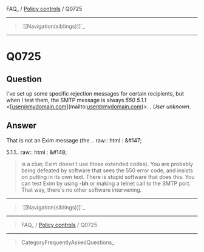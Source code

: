 FAQ\_ / [Policy controls](FAQ/Policy_controls) / Q0725

* * * * *

> \`[[Navigation(siblings)]]\`\_

* * * * *

Q0725
=====

Question
--------

I've set up some specific rejection messages for certain recipients, but
when I test them, the SMTP message is always *550 5.1.1
\<*[[user@mydomain.com](mailto:user@mydomain.com)](mailto:user@mydomain.com)*\>...
User unknown*.

Answer
------

That is not an Exim message (the .. raw:: html
:   &\#147;

5.1.1.. raw:: html
:   &\#148;

> is a clue; Exim doesn't use those extended codes). You are probably
> being defeated by software that sees the 550 error code, and insists
> on putting in its own text. There is stupid software that does this.
> You can test Exim by using **-bh** or making a telnet call to the SMTP
> port. That way, there's no other software intervening.

* * * * *

> \`[[Navigation(siblings)]]\`\_

* * * * *

> FAQ\_ / [Policy controls](FAQ/Policy_controls) / Q0725

* * * * *

> CategoryFrequentlyAskedQuestions\_
